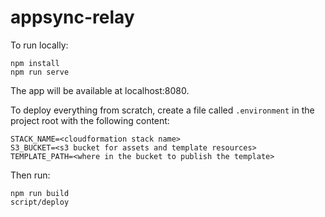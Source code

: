 appsync-relay
=============

To run locally:

```
npm install
npm run serve
```

The app will be available at localhost:8080.

To deploy everything from scratch, create a file called `.environment` in the project root
with the following content:

```
STACK_NAME=<cloudformation stack name>
S3_BUCKET=<s3 bucket for assets and template resources>
TEMPLATE_PATH=<where in the bucket to publish the template>
```

Then run:

```
npm run build
script/deploy
```

```
